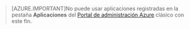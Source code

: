 > [AZURE.IMPORTANT]No puede usar aplicaciones registradas en la pestaña **Aplicaciones** del [Portal de administración Azure](https://manage.windowsazure.com/) clásico con este fin.

<!---HONumber=Oct15_HO1-->